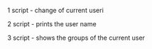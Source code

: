 1 script - change of current useri

2 script - prints the user name

3 script - shows the groups of the current user
